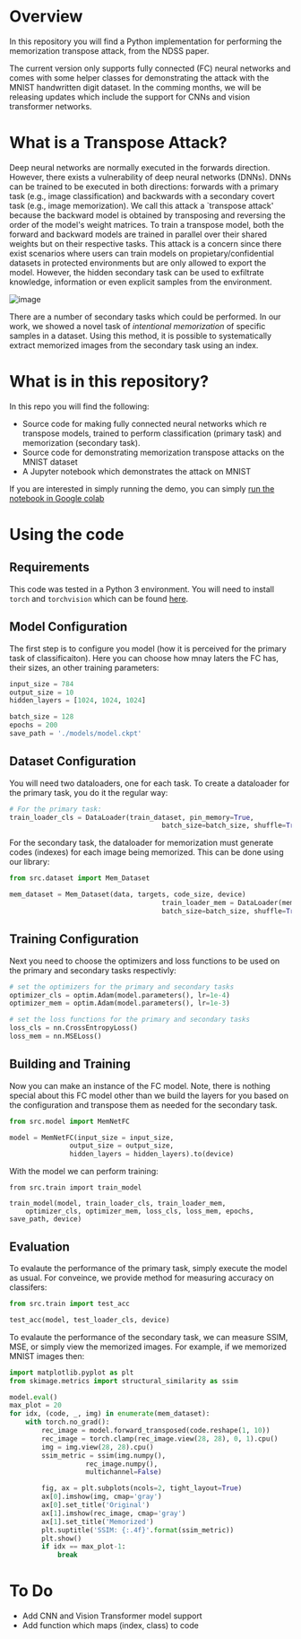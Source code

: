# Overview

In this repository you will find a Python implementation for performing the memorization transpose attack, from the NDSS paper.

The current version only supports fully connected (FC) neural networks and comes with some helper classes for demonstrating the attack with the MNIST handwritten digit dataset. In the comming months, we will be releasing updates which include the support for CNNs and vision transformer networks. 

# What is a Transpose Attack?
Deep neural networks are normally executed in the forwards direction. However, there exists a vulnerability of deep neural networks (DNNs). DNNs can be trained to be executed in both directions: forwards with a primary task (e.g., image classification) and backwards with a secondary covert task (e.g., image memorization). We call this attack a `transpose attack' because the backward model is obtained by transposing and reversing the order of the model's weight matrices. To train a transpose model, both the forward and backward models are trained in parallel over their shared weights but on their respective tasks. This attack is a concern since there exist scenarios where users can train models on propietary/confidential datasets in protected environments but are only allowed to export the model. However, the hidden secondary task can be used to exfiltrate knowledge, information or even explicit samples from the environment.

![image](https://github.com/anony1234Q/ndss24ae/assets/138593428/67e7c6fe-08b4-41e3-89ee-b3b2e2b11b00)

There are a number of secondary tasks which could be performed. In our work, we showed a novel task of *intentional memorization* of specific samples in a dataset. Using this method, it is possible to systematically extract memorized images from the secondary task using an index.

# What is in this repository?

In this repo you will find the following:

- Source code for making fully connected neural networks which re transpose models, trained to perform classification (primary task) and memorization (secondary task).
- Source code for demonstrating memorization transpose attacks on the MNIST dataset
- A Jupyter notebook which demonstrates the attack on MNIST

If you are interested in simply running the demo, you can simply [run the notebook in Google colab](https://colab.research.google.com/drive/1iFoKCheq3UZLdPxRj0SkqvRnkUsvc-Ia?usp=sharing)

# Using the code

## Requirements
This code was tested in a Python 3 environment.
You will need to install `torch` and `torchvision` which can be found [here](https://pytorch.org/).


## Model Configuration

The first step is to configure you model (how it is perceived for the primary task of classificaiton). Here you can choose how mnay laters the FC has, their sizes, an other training parameters:

```python
input_size = 784
output_size = 10
hidden_layers = [1024, 1024, 1024]

batch_size = 128
epochs = 200
save_path = './models/model.ckpt'
```

## Dataset Configuration
You will need two dataloaders, one for each task. To create a dataloader for the primary task, you do it the regular way:
```python
# For the primary task:
train_loader_cls = DataLoader(train_dataset, pin_memory=True,
                                      batch_size=batch_size, shuffle=True)
```

For the secondary task, the dataloader for memorization must generate codes (indexes) for each image being memorized. This can be done using our library:
```python
from src.dataset import Mem_Dataset

mem_dataset = Mem_Dataset(data, targets, code_size, device)
                                      train_loader_mem = DataLoader(mem_dataset,
                                      batch_size=batch_size, shuffle=True)
```

## Training Configuration
Next you need to choose the optimizers and loss functions to be used on the primary and secondary tasks respectivly:
```python
# set the optimizers for the primary and secondary tasks
optimizer_cls = optim.Adam(model.parameters(), lr=1e-4)
optimizer_mem = optim.Adam(model.parameters(), lr=1e-3)

# set the loss functions for the primary and secondary tasks
loss_cls = nn.CrossEntropyLoss()
loss_mem = nn.MSELoss()
```

## Building and Training
Now you can make an instance of the FC model. Note, there is nothing special about this FC model other than we build the layers for you based on the configuration and transpose them as needed for the secondary task.

```python
from src.model import MemNetFC

model = MemNetFC(input_size = input_size,
               output_size = output_size,
               hidden_layers = hidden_layers).to(device)
```

With the model we can perform training:
```pytho
from src.train import train_model

train_model(model, train_loader_cls, train_loader_mem,
    optimizer_cls, optimizer_mem, loss_cls, loss_mem, epochs, save_path, device)
```

## Evaluation
To evalaute the performance of the primary task, simply execute the model as usual. For conveince, we provide method for measuring accuracy on classifers:
```python
from src.train import test_acc

test_acc(model, test_loader_cls, device)
```

To evalaute the performance of the secondary task, we can measure SSIM, MSE, or simply view the memorized images. For example, if we memorized MNIST images then:
```python
import matplotlib.pyplot as plt
from skimage.metrics import structural_similarity as ssim

model.eval()
max_plot = 20
for idx, (code, _, img) in enumerate(mem_dataset):
    with torch.no_grad():
        rec_image = model.forward_transposed(code.reshape(1, 10))
        rec_image = torch.clamp(rec_image.view(28, 28), 0, 1).cpu()
        img = img.view(28, 28).cpu()
        ssim_metric = ssim(img.numpy(),
                   rec_image.numpy(),
                   multichannel=False)

        fig, ax = plt.subplots(ncols=2, tight_layout=True)
        ax[0].imshow(img, cmap='gray')
        ax[0].set_title('Original')
        ax[1].imshow(rec_image, cmap='gray')
        ax[1].set_title('Memorized')
        plt.suptitle('SSIM: {:.4f}'.format(ssim_metric))
        plt.show()
        if idx == max_plot-1:
            break
```
# To Do

- Add CNN and Vision Transformer model support
- Add function which maps (index, class) to code
